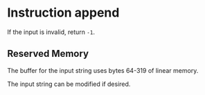 # Instruction append

If the input is invalid, return `-1`.

## Reserved Memory

The buffer for the input string uses bytes 64-319 of linear memory.

The input string can be modified if desired.
